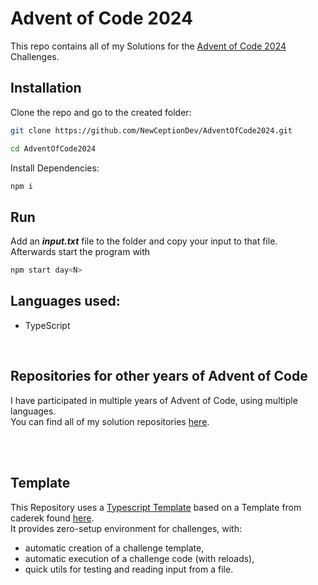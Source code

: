 # Advent of Code 2024

This repo contains all of my Solutions for the [Advent of Code 2024](https://adventofcode.com/2024) Challenges.

## Installation

Clone the repo and go to the created folder:

```bash
git clone https://github.com/NewCeptionDev/AdventOfCode2024.git
```

```bash
cd AdventOfCode2024
```

Install Dependencies:

```bash
npm i
```

## Run

Add an **_input.txt_** file to the folder and copy your input to that file.<br>
Afterwards start the program with

```bash
npm start day<N>
```

## Languages used:

- TypeScript

<br>

## Repositories for other years of Advent of Code

I have participated in multiple years of Advent of Code, using multiple languages.<br>
You can find all of my solution repositories [here](https://github.com/NewCeptionDev?tab=repositories&q=AdventOfCode&type=&language=&sort=name).

<br>
<br>

## Template

This Repository uses a [Typescript Template](https://github.com/NewCeptionDev/AdventOfCodeTemplate-for-TS) based on a Template from caderek found [here](https://github.com/caderek/aoc-starter-ts). <br>
It provides zero-setup environment for challenges, with:

- automatic creation of a challenge template,
- automatic execution of a challenge code (with reloads),
- quick utils for testing and reading input from a file.
